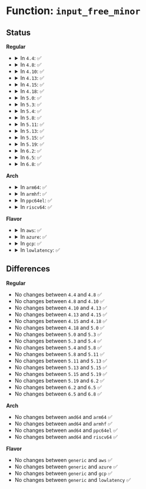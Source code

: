 # Function: <code>input_free_minor</code>

## Status
<b>Regular</b>
<ul>
<li>
<details>
<summary>In <code>4.4</code>: ✅</summary>

```c
void input_free_minor(unsigned int minor);
```

**Collision:** Unique Global

**Inline:** No

**Transformation:** False

**Instances:**

```
In drivers/input/input.c (ffffffff81668090)
Location: drivers/input/input.c:2411
Inline: False
Direct callers:
  - drivers/input/mousedev.c:mousedev_destroy
  - drivers/input/mousedev.c:mousedev_create
  - drivers/input/evdev.c:evdev_disconnect
  - drivers/input/evdev.c:evdev_connect
```
**Symbols:**

```
ffffffff81668090-ffffffff816680a9: input_free_minor (STB_GLOBAL)
```
</details>
</li>
<li>
<details>
<summary>In <code>4.8</code>: ✅</summary>

```c
void input_free_minor(unsigned int minor);
```

**Collision:** Unique Global

**Inline:** No

**Transformation:** False

**Instances:**

```
In drivers/input/input.c (ffffffff816c7df0)
Location: drivers/input/input.c:2410
Inline: False
Direct callers:
  - drivers/input/mousedev.c:mousedev_destroy
  - drivers/input/mousedev.c:mousedev_create
  - drivers/input/evdev.c:evdev_disconnect
  - drivers/input/evdev.c:evdev_connect
```
**Symbols:**

```
ffffffff816c7df0-ffffffff816c7e09: input_free_minor (STB_GLOBAL)
```
</details>
</li>
<li>
<details>
<summary>In <code>4.10</code>: ✅</summary>

```c
void input_free_minor(unsigned int minor);
```

**Collision:** Unique Global

**Inline:** No

**Transformation:** False

**Instances:**

```
In drivers/input/input.c (ffffffff816f5de0)
Location: drivers/input/input.c:2410
Inline: False
Direct callers:
  - drivers/input/mousedev.c:mousedev_destroy
  - drivers/input/mousedev.c:mousedev_create
  - drivers/input/evdev.c:evdev_disconnect
  - drivers/input/evdev.c:evdev_connect
```
**Symbols:**

```
ffffffff816f5de0-ffffffff816f5df9: input_free_minor (STB_GLOBAL)
```
</details>
</li>
<li>
<details>
<summary>In <code>4.13</code>: ✅</summary>

```c
void input_free_minor(unsigned int minor);
```

**Collision:** Unique Global

**Inline:** No

**Transformation:** False

**Instances:**

```
In drivers/input/input.c (ffffffff8170b930)
Location: drivers/input/input.c:2416
Inline: False
Direct callers:
  - drivers/input/mousedev.c:mousedev_destroy
  - drivers/input/mousedev.c:mousedev_create
  - drivers/input/evdev.c:evdev_disconnect
  - drivers/input/evdev.c:evdev_connect
```
**Symbols:**

```
ffffffff8170b930-ffffffff8170b949: input_free_minor (STB_GLOBAL)
```
</details>
</li>
<li>
<details>
<summary>In <code>4.15</code>: ✅</summary>

```c
void input_free_minor(unsigned int minor);
```

**Collision:** Unique Global

**Inline:** No

**Transformation:** False

**Instances:**

```
In drivers/input/input.c (ffffffff8177c950)
Location: drivers/input/input.c:2409
Inline: False
Direct callers:
  - drivers/input/mousedev.c:mousedev_destroy
  - drivers/input/mousedev.c:mousedev_create
  - drivers/input/evdev.c:evdev_disconnect
  - drivers/input/evdev.c:evdev_connect
```
**Symbols:**

```
ffffffff8177c950-ffffffff8177c969: input_free_minor (STB_GLOBAL)
```
</details>
</li>
<li>
<details>
<summary>In <code>4.18</code>: ✅</summary>

```c
void input_free_minor(unsigned int minor);
```

**Collision:** Unique Global

**Inline:** No

**Transformation:** False

**Instances:**

```
In drivers/input/input.c (ffffffff817bd9f0)
Location: drivers/input/input.c:2416
Inline: False
Direct callers:
  - drivers/input/mousedev.c:mousedev_destroy
  - drivers/input/mousedev.c:mousedev_create
  - drivers/input/evdev.c:evdev_disconnect
  - drivers/input/evdev.c:evdev_connect
```
**Symbols:**

```
ffffffff817bd9f0-ffffffff817bda09: input_free_minor (STB_GLOBAL)
```
</details>
</li>
<li>
<details>
<summary>In <code>5.0</code>: ✅</summary>

```c
void input_free_minor(unsigned int minor);
```

**Collision:** Unique Global

**Inline:** No

**Transformation:** False

**Instances:**

```
In drivers/input/input.c (ffffffff817e4e50)
Location: drivers/input/input.c:2416
Inline: False
Direct callers:
  - drivers/input/mousedev.c:mousedev_destroy
  - drivers/input/mousedev.c:mousedev_create
  - drivers/input/evdev.c:evdev_disconnect
  - drivers/input/evdev.c:evdev_connect
```
**Symbols:**

```
ffffffff817e4e50-ffffffff817e4e69: input_free_minor (STB_GLOBAL)
```
</details>
</li>
<li>
<details>
<summary>In <code>5.3</code>: ✅</summary>

```c
void input_free_minor(unsigned int minor);
```

**Collision:** Unique Global

**Inline:** No

**Transformation:** False

**Instances:**

```
In drivers/input/input.c (ffffffff818258b0)
Location: drivers/input/input.c:2412
Inline: False
Direct callers:
  - drivers/input/mousedev.c:mousedev_destroy
  - drivers/input/mousedev.c:mousedev_create
  - drivers/input/evdev.c:evdev_disconnect
  - drivers/input/evdev.c:evdev_connect
```
**Symbols:**

```
ffffffff818258b0-ffffffff818258c9: input_free_minor (STB_GLOBAL)
```
</details>
</li>
<li>
<details>
<summary>In <code>5.4</code>: ✅</summary>

```c
void input_free_minor(unsigned int minor);
```

**Collision:** Unique Global

**Inline:** No

**Transformation:** False

**Instances:**

```
In drivers/input/input.c (ffffffff81856de0)
Location: drivers/input/input.c:2488
Inline: False
Direct callers:
  - drivers/input/mousedev.c:mousedev_destroy
  - drivers/input/mousedev.c:mousedev_create
  - drivers/input/evdev.c:evdev_disconnect
  - drivers/input/evdev.c:evdev_connect
```
**Symbols:**

```
ffffffff81856de0-ffffffff81856df9: input_free_minor (STB_GLOBAL)
```
</details>
</li>
<li>
<details>
<summary>In <code>5.8</code>: ✅</summary>

```c
void input_free_minor(unsigned int minor);
```

**Collision:** Unique Global

**Inline:** No

**Transformation:** False

**Instances:**

```
In drivers/input/input.c (ffffffff81928f00)
Location: drivers/input/input.c:2486
Inline: False
Direct callers:
  - drivers/input/mousedev.c:mousedev_disconnect
  - drivers/input/mousedev.c:mousedev_connect
  - drivers/input/mousedev.c:mousedev_create
  - drivers/input/evdev.c:evdev_disconnect
  - drivers/input/evdev.c:evdev_connect
```
**Symbols:**

```
ffffffff81928f00-ffffffff81928f19: input_free_minor (STB_GLOBAL)
```
</details>
</li>
<li>
<details>
<summary>In <code>5.11</code>: ✅</summary>

```c
void input_free_minor(unsigned int minor);
```

**Collision:** Unique Global

**Inline:** No

**Transformation:** False

**Instances:**

```
In drivers/input/input.c (ffffffff81930500)
Location: drivers/input/input.c:2592
Inline: False
Direct callers:
  - drivers/input/mousedev.c:mousedev_disconnect
  - drivers/input/mousedev.c:mousedev_connect
  - drivers/input/mousedev.c:mousedev_create
  - drivers/input/evdev.c:evdev_disconnect
  - drivers/input/evdev.c:evdev_connect
```
**Symbols:**

```
ffffffff81930500-ffffffff81930519: input_free_minor (STB_GLOBAL)
```
</details>
</li>
<li>
<details>
<summary>In <code>5.13</code>: ✅</summary>

```c
void input_free_minor(unsigned int minor);
```

**Collision:** Unique Global

**Inline:** No

**Transformation:** False

**Instances:**

```
In drivers/input/input.c (ffffffff81913760)
Location: drivers/input/input.c:2592
Inline: False
Direct callers:
  - drivers/input/mousedev.c:mousedev_disconnect
  - drivers/input/mousedev.c:mousedev_connect
  - drivers/input/mousedev.c:mousedev_create
  - drivers/input/evdev.c:evdev_disconnect
  - drivers/input/evdev.c:evdev_connect
```
**Symbols:**

```
ffffffff81913760-ffffffff81913779: input_free_minor (STB_GLOBAL)
```
</details>
</li>
<li>
<details>
<summary>In <code>5.15</code>: ✅</summary>

```c
void input_free_minor(unsigned int minor);
```

**Collision:** Unique Global

**Inline:** No

**Transformation:** False

**Instances:**

```
In drivers/input/input.c (ffffffff819b5570)
Location: drivers/input/input.c:2598
Inline: False
Direct callers:
  - drivers/input/mousedev.c:mousedev_disconnect
  - drivers/input/mousedev.c:mousedev_connect
  - drivers/input/mousedev.c:mousedev_create
  - drivers/input/evdev.c:evdev_disconnect
  - drivers/input/evdev.c:evdev_connect
```
**Symbols:**

```
ffffffff819b5570-ffffffff819b5589: input_free_minor (STB_GLOBAL)
```
</details>
</li>
<li>
<details>
<summary>In <code>5.19</code>: ✅</summary>

```c
void input_free_minor(unsigned int minor);
```

**Collision:** Unique Global

**Inline:** No

**Transformation:** False

**Instances:**

```
In drivers/input/input.c (ffffffff81b14f90)
Location: drivers/input/input.c:2642
Inline: False
Direct callers:
  - drivers/input/mousedev.c:mousedev_disconnect
  - drivers/input/mousedev.c:mousedev_connect
  - drivers/input/mousedev.c:mousedev_create
  - drivers/input/evdev.c:evdev_disconnect
  - drivers/input/evdev.c:evdev_connect
```
**Symbols:**

```
ffffffff81b14f90-ffffffff81b14fb1: input_free_minor (STB_GLOBAL)
```
</details>
</li>
<li>
<details>
<summary>In <code>6.2</code>: ✅</summary>

```c
void input_free_minor(unsigned int minor);
```

**Collision:** Unique Global

**Inline:** No

**Transformation:** False

**Instances:**

```
In drivers/input/input.c (ffffffff81ca6170)
Location: drivers/input/input.c:2654
Inline: False
Direct callers:
  - drivers/input/mousedev.c:mousedev_exit
  - drivers/input/mousedev.c:mousedev_init
  - drivers/input/mousedev.c:mousedev_disconnect
  - drivers/input/mousedev.c:mousedev_connect
  - drivers/input/mousedev.c:mousedev_create
  - drivers/input/evdev.c:evdev_disconnect
  - drivers/input/evdev.c:evdev_connect
```
**Symbols:**

```
ffffffff81ca6170-ffffffff81ca6191: input_free_minor (STB_GLOBAL)
```
</details>
</li>
<li>
<details>
<summary>In <code>6.5</code>: ✅</summary>

```c
void input_free_minor(unsigned int minor);
```

**Collision:** Unique Global

**Inline:** No

**Transformation:** False

**Instances:**

```
In drivers/input/input.c (ffffffff81d0d8b0)
Location: drivers/input/input.c:2653
Inline: False
Direct callers:
  - drivers/input/mousedev.c:mousedev_exit
  - drivers/input/mousedev.c:mousedev_init
  - drivers/input/mousedev.c:mousedev_disconnect
  - drivers/input/mousedev.c:mousedev_connect
  - drivers/input/mousedev.c:mousedev_create
  - drivers/input/evdev.c:evdev_disconnect
  - drivers/input/evdev.c:evdev_connect
```
**Symbols:**

```
ffffffff81d0d8b0-ffffffff81d0d8d1: input_free_minor (STB_GLOBAL)
```
</details>
</li>
<li>
<details>
<summary>In <code>6.8</code>: ✅</summary>

```c
void input_free_minor(unsigned int minor);
```

**Collision:** Unique Global

**Inline:** No

**Transformation:** False

**Instances:**

```
In drivers/input/input.c (ffffffff81dc34d0)
Location: drivers/input/input.c:2653
Inline: False
Direct callers:
  - drivers/input/mousedev.c:mousedev_exit
  - drivers/input/mousedev.c:mousedev_init
  - drivers/input/mousedev.c:mousedev_disconnect
  - drivers/input/mousedev.c:mousedev_connect
  - drivers/input/mousedev.c:mousedev_create
  - drivers/input/evdev.c:evdev_disconnect
  - drivers/input/evdev.c:evdev_connect
```
**Symbols:**

```
ffffffff81dc34d0-ffffffff81dc34f1: input_free_minor (STB_GLOBAL)
```
</details>
</li>
</ul>
<b>Arch</b>
<ul>
<li>
<details>
<summary>In <code>arm64</code>: ✅</summary>

```c
void input_free_minor(unsigned int minor);
```

**Collision:** Unique Global

**Inline:** No

**Transformation:** False

**Instances:**

```
In drivers/input/input.c (ffff800010a96048)
Location: drivers/input/input.c:2488
Inline: False
Direct callers:
  - drivers/input/mousedev.c:mousedev_destroy
  - drivers/input/mousedev.c:mousedev_create
  - drivers/input/evdev.c:evdev_disconnect
  - drivers/input/evdev.c:evdev_connect
```
**Symbols:**

```
ffff800010a96048-ffff800010a96080: input_free_minor (STB_GLOBAL)
```
</details>
</li>
<li>
<details>
<summary>In <code>armhf</code>: ✅</summary>

```c
void input_free_minor(unsigned int minor);
```

**Collision:** Unique Global

**Inline:** No

**Transformation:** False

**Instances:**

```
In drivers/input/input.c (c0b78cfc)
Location: drivers/input/input.c:2488
Inline: False
Direct callers:
  - drivers/input/mousedev.c:mousedev_destroy
  - drivers/input/mousedev.c:mousedev_create
  - drivers/input/evdev.c:evdev_disconnect
  - drivers/input/evdev.c:evdev_connect
```
**Symbols:**

```
c0b78cfc-c0b78d24: input_free_minor (STB_GLOBAL)
```
</details>
</li>
<li>
<details>
<summary>In <code>ppc64el</code>: ✅</summary>

```c
void input_free_minor(unsigned int minor);
```

**Collision:** Unique Global

**Inline:** No

**Transformation:** False

**Instances:**

```
In drivers/input/input.c (c000000000b75620)
Location: drivers/input/input.c:2488
Inline: False
Direct callers:
  - drivers/input/mousedev.c:mousedev_destroy
  - drivers/input/mousedev.c:mousedev_create
  - drivers/input/evdev.c:evdev_disconnect
  - drivers/input/evdev.c:evdev_connect
```
**Symbols:**

```
c000000000b75620-c000000000b75660: input_free_minor (STB_GLOBAL)
```
</details>
</li>
<li>
<details>
<summary>In <code>riscv64</code>: ✅</summary>

```c
void input_free_minor(unsigned int minor);
```

**Collision:** Unique Global

**Inline:** No

**Transformation:** False

**Instances:**

```
In drivers/input/input.c (ffffffe0006a7a74)
Location: drivers/input/input.c:2488
Inline: False
Direct callers:
  - drivers/input/mousedev.c:mousedev_destroy
  - drivers/input/mousedev.c:mousedev_create
  - drivers/input/evdev.c:evdev_disconnect
  - drivers/input/evdev.c:evdev_connect
```
**Symbols:**

```
ffffffe0006a7a74-ffffffe0006a7aa6: input_free_minor (STB_GLOBAL)
```
</details>
</li>
</ul>
<b>Flavor</b>
<ul>
<li>
<details>
<summary>In <code>aws</code>: ✅</summary>

```c
void input_free_minor(unsigned int minor);
```

**Collision:** Unique Global

**Inline:** No

**Transformation:** False

**Instances:**

```
In drivers/input/input.c (ffffffff8180bdf0)
Location: drivers/input/input.c:2488
Inline: False
Direct callers:
  - drivers/input/mousedev.c:mousedev_destroy
  - drivers/input/mousedev.c:mousedev_create
  - drivers/input/evdev.c:evdev_disconnect
  - drivers/input/evdev.c:evdev_connect
```
**Symbols:**

```
ffffffff8180bdf0-ffffffff8180be09: input_free_minor (STB_GLOBAL)
```
</details>
</li>
<li>
<details>
<summary>In <code>azure</code>: ✅</summary>

```c
void input_free_minor(unsigned int minor);
```

**Collision:** Unique Global

**Inline:** No

**Transformation:** False

**Instances:**

```
In drivers/input/input.c (ffffffff817d3560)
Location: drivers/input/input.c:2488
Inline: False
Direct callers:
  - drivers/input/mousedev.c:mousedev_destroy
  - drivers/input/mousedev.c:mousedev_create
  - drivers/input/evdev.c:evdev_disconnect
  - drivers/input/evdev.c:evdev_connect
```
**Symbols:**

```
ffffffff817d3560-ffffffff817d3579: input_free_minor (STB_GLOBAL)
```
</details>
</li>
<li>
<details>
<summary>In <code>gcp</code>: ✅</summary>

```c
void input_free_minor(unsigned int minor);
```

**Collision:** Unique Global

**Inline:** No

**Transformation:** False

**Instances:**

```
In drivers/input/input.c (ffffffff8184af70)
Location: drivers/input/input.c:2488
Inline: False
Direct callers:
  - drivers/input/mousedev.c:mousedev_destroy
  - drivers/input/mousedev.c:mousedev_create
  - drivers/input/evdev.c:evdev_disconnect
  - drivers/input/evdev.c:evdev_connect
```
**Symbols:**

```
ffffffff8184af70-ffffffff8184af89: input_free_minor (STB_GLOBAL)
```
</details>
</li>
<li>
<details>
<summary>In <code>lowlatency</code>: ✅</summary>

```c
void input_free_minor(unsigned int minor);
```

**Collision:** Unique Global

**Inline:** No

**Transformation:** False

**Instances:**

```
In drivers/input/input.c (ffffffff818661c0)
Location: drivers/input/input.c:2488
Inline: False
Direct callers:
  - drivers/input/mousedev.c:mousedev_destroy
  - drivers/input/mousedev.c:mousedev_create
  - drivers/input/evdev.c:evdev_disconnect
  - drivers/input/evdev.c:evdev_connect
```
**Symbols:**

```
ffffffff818661c0-ffffffff818661d9: input_free_minor (STB_GLOBAL)
```
</details>
</li>
</ul>

## Differences
<b>Regular</b>
<ul>
<li>
No changes between <code>4.4</code> and <code>4.8</code> ✅
</li>
<li>
No changes between <code>4.8</code> and <code>4.10</code> ✅
</li>
<li>
No changes between <code>4.10</code> and <code>4.13</code> ✅
</li>
<li>
No changes between <code>4.13</code> and <code>4.15</code> ✅
</li>
<li>
No changes between <code>4.15</code> and <code>4.18</code> ✅
</li>
<li>
No changes between <code>4.18</code> and <code>5.0</code> ✅
</li>
<li>
No changes between <code>5.0</code> and <code>5.3</code> ✅
</li>
<li>
No changes between <code>5.3</code> and <code>5.4</code> ✅
</li>
<li>
No changes between <code>5.4</code> and <code>5.8</code> ✅
</li>
<li>
No changes between <code>5.8</code> and <code>5.11</code> ✅
</li>
<li>
No changes between <code>5.11</code> and <code>5.13</code> ✅
</li>
<li>
No changes between <code>5.13</code> and <code>5.15</code> ✅
</li>
<li>
No changes between <code>5.15</code> and <code>5.19</code> ✅
</li>
<li>
No changes between <code>5.19</code> and <code>6.2</code> ✅
</li>
<li>
No changes between <code>6.2</code> and <code>6.5</code> ✅
</li>
<li>
No changes between <code>6.5</code> and <code>6.8</code> ✅
</li>
</ul>
<b>Arch</b>
<ul>
<li>
No changes between <code>amd64</code> and <code>arm64</code> ✅
</li>
<li>
No changes between <code>amd64</code> and <code>armhf</code> ✅
</li>
<li>
No changes between <code>amd64</code> and <code>ppc64el</code> ✅
</li>
<li>
No changes between <code>amd64</code> and <code>riscv64</code> ✅
</li>
</ul>
<b>Flavor</b>
<ul>
<li>
No changes between <code>generic</code> and <code>aws</code> ✅
</li>
<li>
No changes between <code>generic</code> and <code>azure</code> ✅
</li>
<li>
No changes between <code>generic</code> and <code>gcp</code> ✅
</li>
<li>
No changes between <code>generic</code> and <code>lowlatency</code> ✅
</li>
</ul>
